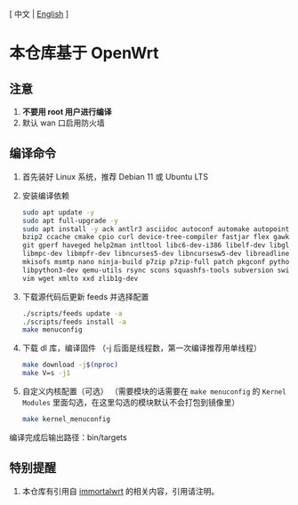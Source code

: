 [ 中文 | [English]((https://github.com/YuzukiHD/OpenWrt/blob/openwrt-23.05/README.en.md)) ]

# 本仓库基于 OpenWrt

## 注意

1. **不要用 root 用户进行编译**
2. 默认 wan 口启用防火墙

## 编译命令

1. 首先装好 Linux 系统，推荐 Debian 11 或 Ubuntu LTS

2. 安装编译依赖

   ```bash
   sudo apt update -y
   sudo apt full-upgrade -y
   sudo apt install -y ack antlr3 asciidoc autoconf automake autopoint binutils bison build-essential \
   bzip2 ccache cmake cpio curl device-tree-compiler fastjar flex gawk gettext gcc-multilib g++-multilib \
   git gperf haveged help2man intltool libc6-dev-i386 libelf-dev libglib2.0-dev libgmp3-dev libltdl-dev \
   libmpc-dev libmpfr-dev libncurses5-dev libncursesw5-dev libreadline-dev libssl-dev libtool lrzsz \
   mkisofs msmtp nano ninja-build p7zip p7zip-full patch pkgconf python2.7 python3 python3-pyelftools \
   libpython3-dev qemu-utils rsync scons squashfs-tools subversion swig texinfo uglifyjs upx-ucl unzip \
   vim wget xmlto xxd zlib1g-dev
   ```

3. 下载源代码后更新 feeds 并选择配置

   ```bash
   ./scripts/feeds update -a
   ./scripts/feeds install -a
   make menuconfig
   ```

4. 下载 dl 库，编译固件
（-j 后面是线程数，第一次编译推荐用单线程）

   ```bash
   make download -j$(nproc)
   make V=s -j1
   ```

5. 自定义内核配置（可选）
（需要模块的话需要在 `make menuconfig` 的 `Kernel Modules` 里面勾选，在这里勾选的模块默认不会打包到镜像里）

   ```bash
   make kernel_menuconfig
   ```

编译完成后输出路径：bin/targets

## 特别提醒

1. 本仓库有引用自 [immortalwrt](https://github.com/immortalwrt/immortalwrt) 的相关内容，引用请注明。
